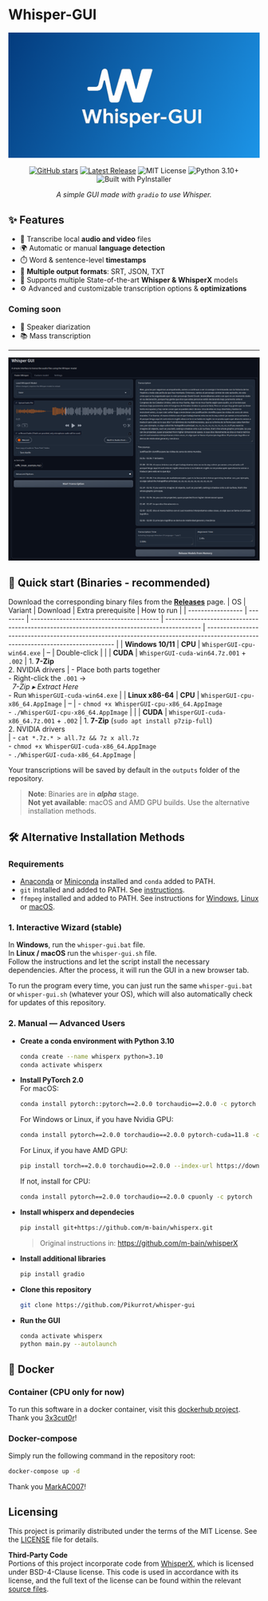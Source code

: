 # Whisper-GUI

![Whisper-GUI](github/logo_wide.png)

<div align="center">

[![GitHub stars](https://img.shields.io/github/stars/Pikurrot/whisper-gui?style=flat-square)](https://github.com/Pikurrot/whisper-gui/stargazers)
[![Latest Release](https://img.shields.io/github/v/release/Pikurrot/whisper-gui?style=flat-square)](https://github.com/Pikurrot/whisper-gui/releases/latest)
![MIT License](https://img.shields.io/badge/License-MIT-green?style=flat-square)
![Python 3.10+](https://img.shields.io/badge/Python-3.10+-brightgreen?style=flat-square)
![Built with PyInstaller](https://img.shields.io/badge/Built%20with-PyInstaller-blue?style=flat-square)

*A simple GUI made with `gradio` to use Whisper.*

</div>

## ✨ Features
- 📁 Transcribe local **audio and video** files
- 🌍 Automatic or manual **language detection**
- ⏱️ Word & sentence-level **timestamps**
- 💾 **Multiple output formats**: SRT, JSON, TXT
- 🤖 Supports multiple State-of-the-art **Whisper & WhisperX** models
- ⚙️ Advanced and customizable transcription options & **optimizations**

### Coming soon
- 👥 Speaker diarization
- 📚 Mass transcription

---
![Whisper-GUI screenshot](github/interface_screenshot.png)

## 🚀 Quick start (Binaries - recommended)
Download the corresponding binary files from the [**Releases**](https://github.com/Pikurrot/whisper-gui/releases) page.
| OS                | Variant  | Download                                 | Extra prerequisite                                                                        | How to run                                                                                                                      |
| ----------------- | -------- | ---------------------------------------- | ----------------------------------------------------------------------------------------- | ------------------------------------------------------------------------------------------------------------------------------- |
| **Windows 10/11** | **CPU**  | `WhisperGUI-cpu-win64.exe`               | –                                                                                         | Double-click                                                                                                                    |
|                   | **CUDA** | `WhisperGUI-cuda-win64.7z.001` + `.002`  | 1. **7-Zip**<br>2. NVIDIA drivers                                                  | - Place both parts together<br>- Right-click the `.001` → <br>  *7-Zip ▸ Extract Here*<br>- Run `WhisperGUI-cuda-win64.exe`         |
| **Linux x86-64**  | **CPU**  | `WhisperGUI-cpu-x86_64.AppImage`         | –                                                                     | - `chmod +x WhisperGUI-cpu-x86_64.AppImage`<br> - `./WhisperGUI-cpu-x86_64.AppImage`                                                                                                                               |
|                   | **CUDA** | `WhisperGUI-cuda-x86_64.7z.001` + `.002` | 1. **7-Zip** (`sudo apt install p7zip-full`)<br>2. NVIDIA drivers<br> | - `cat *.7z.* > all.7z && 7z x all.7z`<br>- `chmod +x WhisperGUI-cuda-x86_64.AppImage`<br>- `./WhisperGUI-cuda-x86_64.AppImage` |


Your transcriptions will be saved by default in the `outputs` folder of the repository.

> **Note**: Binaries are in ***alpha*** stage.  
> **Not yet available**: macOS and AMD GPU builds. Use the alternative installation methods.

## 🛠️ Alternative Installation Methods
### Requirements
- [Anaconda](https://docs.anaconda.com/free/anaconda/install/) or [Miniconda](https://docs.conda.io/projects/miniconda/en/latest/) installed and `conda` added to PATH.
- `git` installed and added to PATH. See [instructions](https://git-scm.com/book/en/v2/Getting-Started-Installing-Git).
- `ffmpeg` installed and added to PATH. See instructions for [Windows](https://phoenixnap.com/kb/ffmpeg-windows), [Linux](https://phoenixnap.com/kb/install-ffmpeg-ubuntu) or [macOS](https://phoenixnap.com/kb/ffmpeg-mac).

### 1. Interactive Wizard (stable)
In **Windows**, run the `whisper-gui.bat` file.  
In **Linux / macOS** run the `whisper-gui.sh` file.  
Follow the instructions and let the script install the necessary dependencies. After the process, it will run the GUI in a new browser tab.  

To run the program every time, you can just run the same `whisper-gui.bat` or `whisper-gui.sh` (whatever your OS), which will also automatically check for updates of this repository.

### 2. Manual — Advanced Users
- **Create a conda environment with Python 3.10**  
	```bash
	conda create --name whisperx python=3.10
	conda activate whisperx
	```
- **Install PyTorch 2.0**  
	For macOS:  
	```bash
	conda install pytorch::pytorch==2.0.0 torchaudio==2.0.0 -c pytorch
	```
	For Windows or Linux, if you have Nvidia GPU:  
	```bash
	conda install pytorch==2.0.0 torchaudio==2.0.0 pytorch-cuda=11.8 -c pytorch -c nvidia
	```
	For Linux, if you have AMD GPU:  
	```bash
	pip install torch==2.0.0 torchaudio==2.0.0 --index-url https://download.pytorch.org/whl/rocm6.0`
	```
	If not, install for CPU:  
	```bash
	conda install pytorch==2.0.0 torchaudio==2.0.0 cpuonly -c pytorch
	```
- **Install whisperx and dependecies**  
	```bash
	pip install git+https://github.com/m-bain/whisperx.git
	```
	>Original instructions in: https://github.com/m-bain/whisperX
- **Install additional libraries**  
	```bash
	pip install gradio
	```
- **Clone this repository**  
	```bash
	git clone https://github.com/Pikurrot/whisper-gui
	```
- **Run the GUI**  
	```bash
	conda activate whisperx
	python main.py --autolaunch
	```

## 🐳 Docker
### Container (CPU only for now)
To run this software in a docker container, visit this [dockerhub project](https://hub.docker.com/r/3x3cut0r/whisper-gui).  
Thank you [3x3cut0r](https://hub.docker.com/u/3x3cut0r)!

### Docker-compose
Simply run the following command in the repository root:
```bash
docker-compose up -d
```
Thank you [MarkAC007](https://github.com/MarkAC007)!

## Licensing
This project is primarily distributed under the terms of the MIT License. See the [LICENSE](LICENSE) file for details.

**Third-Party Code**  
Portions of this project incorporate code from [WhisperX](https://github.com/m-bain/whisperX), which is licensed under BSD-4-Clause license. This code is used in accordance with its license, and the full text of the license can be found within the relevant [source files](scripts/whisper_model.py).
